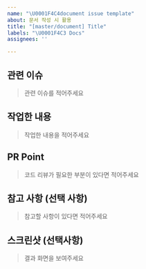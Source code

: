 ```yaml
---
name: "\U0001F4C4document issue template"
about: 문서 작성 시 활용
title: "[master/document] Title"
labels: "\U0001F4C3 Docs"
assignees: ''

---
```


## 관련 이슈 
> 관련 이슈를 적어주세요

## 작업한 내용
> 작업한 내용을 적어주세요

## PR Point
> 코드 리뷰가 필요한 부분이 있다면 적어주세요

## 참고 사항 (선택 사항)
> 참고할 사항이 있다면 적어주세요

## 스크린샷 (선택사항)
> 결과 화면을 보여주세요
